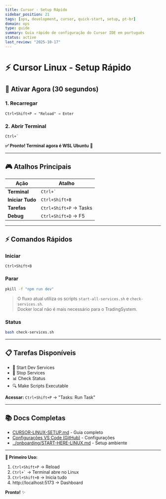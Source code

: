 ```yaml
---
title: Cursor - Setup Rápido
sidebar_position: 21
tags: [ops, development, cursor, quick-start, setup, pt-br]
domain: ops
type: guide
summary: Guia rápido de configuração do Cursor IDE em português
status: active
last_review: "2025-10-17"
---
```


# ⚡ Cursor Linux - Setup Rápido

## 🚀 Ativar Agora (30 segundos)

### 1. Recarregar
```
Ctrl+Shift+P → "Reload" → Enter
```

### 2. Abrir Terminal
```
Ctrl+`
```

**✅ Pronto! Terminal agora é WSL Ubuntu** 🐧

---

## 🎮 Atalhos Principais

| Ação | Atalho |
|------|--------|
| **Terminal** | `` Ctrl+` `` |
| **Iniciar Tudo** | `Ctrl+Shift+B` |
| **Tarefas** | `Ctrl+Shift+P` → Tasks |
| **Debug** | `Ctrl+Shift+D` → F5 |

---

## ⚡ Comandos Rápidos

### Iniciar
```
Ctrl+Shift+B
```

### Parar
```bash
pkill -f "npm run dev"
```

> O fluxo atual utiliza os scripts `start-all-services.sh` e `check-services.sh`.  
> Docker local não é mais necessário para o TradingSystem.

### Status
```bash
bash check-services.sh
```

---

## 📋 Tarefas Disponíveis

- 🚀 Start Dev Services
- 🛑 Stop Services
- 📊 Check Status
- 🔍 Make Scripts Executable

**Acessar:** `Ctrl+Shift+P` → "Tasks: Run Task"

---

## 📚 Docs Completas

- [CURSOR-LINUX-SETUP.md](CURSOR-LINUX-SETUP.md) - Guia completo
- [Configurações VS Code (GitHub)](https://github.com/marceloterra/TradingSystem/blob/main/.vscode/README.md) - Configurações
- [../onboarding/START-HERE-LINUX.md](../onboarding/START-HERE-LINUX.md) - Setup ambiente

---

**🎯 Primeiro Uso:**
1. `Ctrl+Shift+P` → Reload
2. `` Ctrl+` `` → Terminal abre no Linux
3. `Ctrl+Shift+B` → Inicia tudo
4. http://localhost:5173 → Dashboard

**Pronto!** ✨



